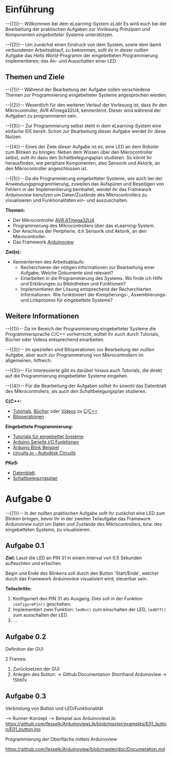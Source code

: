 <!--

author:   Georg Jäger

email:    gjaeger@ovgu.de

version:  1.0.0

language: de_DE

narrator:  Deutsch Female

-->

# Einführung

--{{1}}--
Willkommen bei dem eLearning-System *eLab*! Es wird euch bei der Bearbeitung der praktischen Aufgaben zur Vorlesung *Prinzipien und Komponenten eingebetteter Systeme* unterstützen. 

--{{2}}--
Um zunächst einen Eindruck von dem System, sowie dem damit verbundenen Arbeitsablauf, zu bekommen, sollt ihr in dieser *nullten* Aufgabe das *Hello World*-Programm der eingebetteten Programmierung implementieren; das An- und Ausschalten einer LED.

## Themen und Ziele

--{{1}}--
Während der Bearbeitung der Aufgabe sollen verschiedene Themen zur Programmierung eingebetteter Systeme angesprochen werden. 

--{{2}}--
Wesentlich für den weiteren Verlauf der Vorlesung ist, dass ihr den Mikrocontroller, AVR ATmega32U4, kennenlernt. Dieser wird während der Aufgaben zu programmieren sein. 

--{{3}}-- 
Zur Programmierung selbst steht in dem eLearning-System eine einfache IDE bereit. Schon zur Bearbeitung dieser Aufgabe werdet ihr diese Nutzen.

--{{4}}--
Eines der Ziele dieser Aufgabe ist es, eine LED an dem Roboter zum Blinken zu bringen. Neben dem Wissen über den Mikrocontroller selbst, sollt ihr dazu den Schaltbelegungsplan studieren. So könnt ihr herausfinden, wie periphäre Komponenten, also Sensorik und Aktorik, an den Mikrocontroller angeschlossen ist.

--{{5}}--
Da die Programmierung eingebetteter Systeme, wie auch bei der Anwendungsprogrammierung, zuweilen das Aufspüren und Beseitigen von Fehlern in der Implementierung beinhaltet, werdet ihr das Framework *Arduinoview* benutzen um Daten/Zustände des Mikrocontrollers zu visualisieren und Funktionalitäten ein- und auszuschalten.

**Themen:**

* Der Mikrocontroller [AVR ATmega32U4](http://www.microchip.com/wwwproducts/en/ATmega32u4).
* Programmierung des Mikrocontrollers über das eLearning-System.
* Der Anschluss der Peripherie, d.h Sensorik und Aktorik, an den Mikrocontroller.
* Das Framework [Arduinoview](https://github.com/fesselk/Arduinoview/blob/master/doc/Documetation.md)

**Ziel(e):**
* Kennenlernen des Arbeitsablaufs: 
  * Recherchieren der nötigen Informationen zur Bearbeitung einer Aufgabe. Welche Dokumente sind relevant? 
  * Einarbeiten in die Programmierung des Systems. Wo finde ich Hilfe und Erklärungen zu Bibliotheken und Funktionen?
  * Implementieren der Lösung entsprechend der Recherchierten Informationen. Wie funktioniert der Kompilierungs-, Assemblierungs- und Linkprozess für eingebettete Systeme?
  
## Weitere Informationen

--{{1}}--
Da im Bereich der Programmierung eingebetteter Systeme die Programmiersprache C/C++ vorherrscht, solltet ihr euch durch Tutorials, Bücher oder Videos entsprechend einarbeiten.


--{{2}}--
Im speziellen sind Bitoperationen zur Bearbeitung der *nullten* Aufgabe, aber auch zur Programmierung von Mikrocontrollern im allgemeinen, hilfreich.

--{{3}}--
Für Interessierte gibt es darüber hinaus auch Tutorials, die direkt auf die Programmierung eingebetteter Systeme eingehen.


--{{4}}--
Für die Bearbeitung der Aufgaben solltet ihr sowohl das Datenblatt des Mikrocontrollers, als auch den Schaltbelegungsplan studieren.

**C/C++:**

* [Tutorials](http://www.learncpp.com/), [Bücher](https://stackoverflow.com/questions/388242/the-definitive-c-book-guide-and-list) oder [Videos](https://www.youtube.com/watch?v=Rub-JsjMhWY) zu [C](https://en.wikipedia.org/wiki/C_%28programming_language%29)/[C++](https://en.wikipedia.org/wiki/C%2B%2B)
* [Bitoperationen](https://de.wikipedia.org/wiki/Bitweiser_Operator)

**Eingebettete Programmierung:**
* [Tutorials für eingebettet Systeme](https://www.mikrocontroller.net/articles/AVR-Tutorial)
* [Arduino Serielle I/O Funktionen](https://www.arduino.cc/en/reference/Serial)
* [Arduino Blink Beispiel](https://www.arduino.cc/en/Tutorial/Blink)
* [circuits.io - Autodesk Circuits](https://circuits.io/)

**PKeS:**
* [Datenblatt](http://www.atmel.com/Images/Atmel-7766-8-bit-AVR-ATmega16U4-32U4_Datasheet.pdf).
* [Schaltbelegungsplan](https://github.com/liaScript/PKeS0/blob/master/materials/robubot_stud.pdf?raw=true) 

# Aufgabe 0

--{{1}}--
In der *nullten* praktischen Aufgabe sollt ihr zunächst eine LED zum Blinken bringen, bevor ihr in der zweiten Teilaufgabe das Framework *Arduinoview* nutzt um Daten und Zustände des Mikrocontrollers, bzw. des eingebetteten Systems, zu visualisieren.


## Aufgabe 0.1

**Ziel:** Lasst die LED an PIN 31 in einem Interval von 0.5 Sekunden aufleuchten und erlischen. 

Begin und Ende des Blinkens soll durch den Button 'Start/Ende', welcher durch das Framework *Arduinoview* visualisiert wird, steuerbar sein.

**Teilschritte:**

1. Konfiguriert den PIN 31 als Ausgang. Dies soll in der Funktion `configurePin()` geschehen.
2. Implementiert zwei Funktion: `ledOn()` zum einschalten der LED, `ledOff()` zum ausschalten der LED.
3. ...


## Aufgabe 0.2

Definition der GUI

2 Frames:
  1. Zurücksetzen der GUI
  2. Anlegen des Button: -> Github Documentation Shorthand Arduinoview
    -> !Sbb1v<Caption>
    
## Aufgabe 0.3

Verbindung von Button und LED/Funktionalität

--> Runner-Konzept
--> Beispiel aus ArduinoviewLib: https://github.com/fesselk/ArduinoviewLib/blob/master/examples/E01_button/E01_button.ino

Programmierung der Oberfläche mittels Arduinoview

https://github.com/fesselk/Arduinoview/blob/master/doc/Documetation.md

